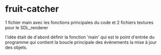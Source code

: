 # fruit-catcher

1 fichier main avec les fonctions principales du code et 2 fichiers textures pour le SDL_renderer

l'idée était de d'abord définir la fonction 'main' qui est le point d'entrée du programme qui contient la boucle principale des événements la mise à jour des objets.
